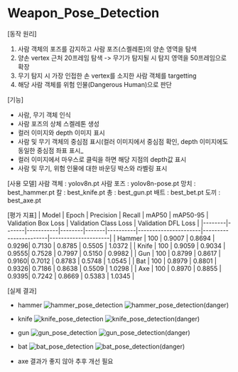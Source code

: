 # Weapon_Pose_Detection

[동작 원리]
1. 사람 객체의 포즈를 감지하고 사람 포즈(스켈레톤)의 양손 영역을 탐색
2. 양손 vertex 근처 20프레임 탐색 -> 무기가 탐지될 시 탐지 영역을 50프레임으로 확장
3. 무기 탐지 시 가장 인접한 손 vertex를 소지한 사람 객체를 targetting
4. 해당 사람 객체를 위험 인물(Dangerous Human)으로 판단

[기능]
- 사람, 무기 객체 인식
- 사람 포즈의 상체 스켈레톤 생성
- 컬러 이미지와 depth 이미지 표시
- 사람 및 무기 객체의 중심점 표시(컬러 이미지에서 중심점 확인, depth 이미지에도 동일한 중심점 좌표 표시_
- 컬러 이미지에서 마우스로 클릭을 하면 해당 지점의 depth값 표시
- 사람 및 무기, 위험 인물에 대한 바운딩 박스와 라벨링 표시

[사용 모델]
사람 객체 : yolov8n.pt
사람 포즈 : yolov8n-pose.pt
망치 : best_hammer.pt
칼 : best_knife.pt
총 : best_gun.pt
배트 : best_bet.pt
도끼 : best_axe.pt

[평가 지표]
| Model  | Epoch | Precision | Recall | mAP50 | mAP50-95 | Validation Box Loss | Validation Class Loss | Validation DFL Loss |
|--------|-------|-----------|--------|-------|----------|----------------------|-----------------------|---------------------|
| Hammer | 100   | 0.9007    | 0.8694 | 0.9296| 0.7130   | 0.8785               | 0.5505                | 1.0372              |
| Knife  | 100   | 0.9059    | 0.9034 | 0.9555| 0.7528   | 0.7997               | 0.5150                | 0.9982              |
| Gun    | 100   | 0.8799    | 0.8617 | 0.9160| 0.7012   | 0.8783               | 0.5748                | 1.0545              |
| Bat    | 100   | 0.8979    | 0.8801 | 0.9326| 0.7186   | 0.8638               | 0.5509                | 1.0298              |
| Axe    | 100   | 0.8970    | 0.8855 | 0.9395| 0.7242   | 0.8669               | 0.5383                | 1.0345              |

[실제 결과]
- hammer
![hammer_pose_detection](https://github.com/user-attachments/assets/7f9faa99-dd80-4804-9d12-683c0579984d)
![hammer_pose_detection(danger)](https://github.com/user-attachments/assets/53b1bf2a-2b17-4ee1-a07e-95bc7a1dfe20)

- knife
![knife_pose_detection](https://github.com/user-attachments/assets/0d95d73c-4776-4598-a124-d342ef9fb160)
![knife_pose_detection(danger)](https://github.com/user-attachments/assets/108e13f2-ad1e-40f5-aa66-6db517f48630)

- gun
![gun_pose_detection](https://github.com/user-attachments/assets/81062e68-db82-48d4-89ea-10ca70907cec)
![gun_pose_detection(danger)](https://github.com/user-attachments/assets/6baae84e-8d9a-4107-a2d6-773f53948588)

- bat
![bat_pose_detection](https://github.com/user-attachments/assets/eef0ee46-d561-4e60-8832-943a27edccb9)
![bat_pose_detection(danger)](https://github.com/user-attachments/assets/82189c85-1a9b-417e-ab52-e2e8905c5e11)

- axe
결과가 좋지 않아 추후 개선 필요
